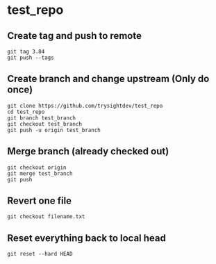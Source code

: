 # test_repo
## Create tag and push to remote
```
git tag 3.84
git push --tags
```
## Create branch and change upstream (Only do once)
```
git clone https://github.com/trysightdev/test_repo
cd test_repo
git branch test_branch
git checkout test_branch
git push -u origin test_branch
```
## Merge branch (already checked out)
```
git checkout origin
git merge test_branch
git push
```
## Revert one file
```
git checkout filename.txt
```
## Reset everything back to local head
```
git reset --hard HEAD
```

